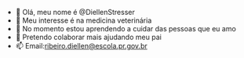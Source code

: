 - 👋 Olá, meu nome é @DiellenStresser
- 👀 Meu interesse é na medicina veterinária
- 🌱 No momento estou aprendendo a cuidar das pessoas que eu amo
- 💞️ Pretendo colaborar mais ajudando meu pai
- 📫 Email:ribeiro.diellen@escola.pr.gov.br

